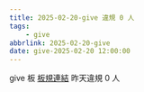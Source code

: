 ```yaml
---
title: 2025-02-20-give 違規 0 人
tags:
    - give
abbrlink: 2025-02-20-give
date: give-2025-02-20 12:00:00
---
```

give 板 [板規連結](https://www.ptt.cc/bbs/give/M.1612495900.A.C32.html)
昨天違規 0 人
